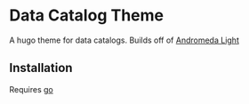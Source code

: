 # Data Catalog Theme

A hugo theme for data catalogs. Builds off of [Andromeda Light](https://github.com/gethugothemes/andromeda-light)

## Installation

Requires [go](https://go.dev/dl/)
